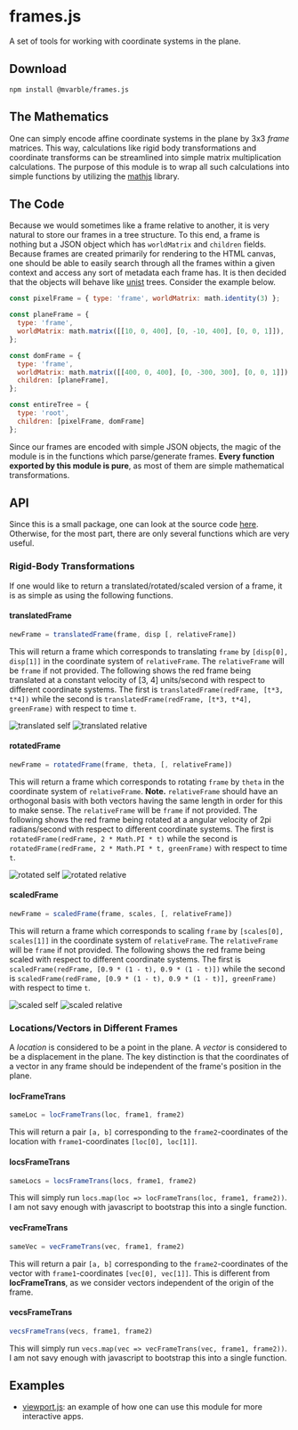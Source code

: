 # frames.js

A set of tools for working with coordinate systems in the plane.

## Download

```
npm install @mvarble/frames.js
```

## The Mathematics

One can simply encode affine coordinate systems in the plane by 3x3 *frame* matrices.
This way, calculations like rigid body transformations and coordinate transforms can be streamlined into simple matrix multiplication calculations.
The purpose of this module is to wrap all such calculations into simple functions by utilizing the [mathjs](https://github.com/josdejong/mathjs) library.

## The Code

Because we would sometimes like a frame relative to another, it is very natural to store our frames in a tree structure.
To this end, a frame is nothing but a JSON object which has `worldMatrix` and `children` fields.
Because frames are created primarily for rendering to the HTML canvas, one should be able to easily search through all the frames within a given context and access any sort of metadata each frame has.
It is then decided that the objects will behave like [unist](https://github.com/syntax-tree/unist) trees.
Consider the example below.

```js
const pixelFrame = { type: 'frame', worldMatrix: math.identity(3) };

const planeFrame = {
  type: 'frame',
  worldMatrix: math.matrix([[10, 0, 400], [0, -10, 400], [0, 0, 1]]),
};

const domFrame = { 
  type: 'frame',
  worldMatrix: math.matrix([[400, 0, 400], [0, -300, 300], [0, 0, 1]]),
  children: [planeFrame],
};

const entireTree = {
  type: 'root',
  children: [pixelFrame, domFrame]
};
```

Since our frames are encoded with simple JSON objects, the magic of the module is in the functions which parse/generate frames.
**Every function exported by this module is pure**, as most of them are simple mathematical transformations.

## API

Since this is a small package, one can look at the source code [here](https://github.com/mvarble/frames.js/blob/master/src.js).
Otherwise, for the most part, there are only several functions which are very useful.

### Rigid-Body Transformations

If one would like to return a translated/rotated/scaled version of a frame, it is as simple as using the following functions.

#### translatedFrame

```js
newFrame = translatedFrame(frame, disp [, relativeFrame])
```

This will return a frame which corresponds to translating `frame` by `[disp[0], disp[1]]` in the coordinate system of `relativeFrame`. 
The `relativeFrame` will be `frame` if not provided.
The following shows the red frame being translated at a constant velocity of [3, 4] units/second with respect to different coordinate systems.
The first is `translatedFrame(redFrame, [t*3, t*4])` while the second is `translatedFrame(redFrame, [t*3, t*4], greenFrame)` with respect to time `t`.

![translated self](https://github.com/mvarble/frames.js/blob/master/examples/translated-self.gif)
![translated relative](https://github.com/mvarble/frames.js/blob/master/examples/translated-relative.gif)

#### rotatedFrame

```js
newFrame = rotatedFrame(frame, theta, [, relativeFrame])
```

This will return a frame which corresponds to rotating `frame` by `theta` in the coordinate system of `relativeFrame`. 
**Note.** `relativeFrame` should have an orthogonal basis with both vectors having the same length in order for this to make sense. The `relativeFrame` will be `frame` if not provided.
The following shows the red frame being rotated at a angular velocity of 2pi radians/second with respect to different coordinate systems.
The first is `rotatedFrame(redFrame, 2 * Math.PI * t)` while the second is `rotatedFrame(redFrame, 2 * Math.PI * t, greenFrame)` with respect to time `t`.

![rotated self](https://github.com/mvarble/frames.js/blob/master/examples/rotated-self.gif)
![rotated relative](https://github.com/mvarble/frames.js/blob/master/examples/rotated-relative.gif)


#### scaledFrame

```js
newFrame = scaledFrame(frame, scales, [, relativeFrame])
```

This will return a frame which corresponds to scaling `frame` by `[scales[0], scales[1]]` in the coordinate system of `relativeFrame`. The `relativeFrame` will be `frame` if not provided.
The following shows the red frame being scaled with respect to different coordinate systems.
The first is `scaledFrame(redFrame, [0.9 * (1 - t), 0.9 * (1 - t)])` while the second is `scaledFrame(redFrame, [0.9 * (1 - t), 0.9 * (1 - t)], greenFrame)` with respect to time `t`.

![scaled self](https://github.com/mvarble/frames.js/blob/master/examples/scaled-self.gif)
![scaled relative](https://github.com/mvarble/frames.js/blob/master/examples/scaled-relative.gif)


### Locations/Vectors in Different Frames

A *location* is considered to be a point in the plane.
A *vector* is considered to be a displacement in the plane.
The key distinction is that the coordinates of a vector in any frame should be independent of the frame's position in the plane.

#### locFrameTrans

```js
sameLoc = locFrameTrans(loc, frame1, frame2)
```

This will return a pair `[a, b]` corresponding to the `frame2`-coordinates of the location with `frame1`-coordinates `[loc[0], loc[1]]`.

#### locsFrameTrans

```js
sameLocs = locsFrameTrans(locs, frame1, frame2)
```

This will simply run `locs.map(loc => locFrameTrans(loc, frame1, frame2))`. 
I am not savy enough with javascript to bootstrap this into a single function.

#### vecFrameTrans

```js
sameVec = vecFrameTrans(vec, frame1, frame2)
```

This will return a pair `[a, b]` corresponding to the `frame2`-coordinates of the vector with `frame1`-coordinates `[vec[0], vec[1]]`. 
This is different from **locFrameTrans**, as we consider vectors independent of the origin of the frame.

#### vecsFrameTrans

```js
vecsFrameTrans(vecs, frame1, frame2)
```

This will simply run `vecs.map(vec => vecFrameTrans(vec, frame1, frame2))`. 
I am not savy enough with javascript to bootstrap this into a single function.

## Examples

- [viewport.js](https://github.com/mvarble/viewport.js): an example of how one can use this module for more interactive apps.
